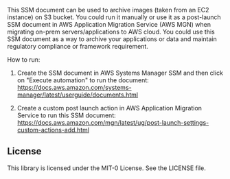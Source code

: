 This SSM document can be used to archive images (taken from an EC2 instance) on S3 bucket. You could run it manually or use it as a post-launch SSM document in AWS Application Migration Service (AWS MGN) when migrating on-prem servers/applications to AWS cloud. You could use this SSM document as a way to archive your applications or data and maintain regulatory compliance or framework requirement.

How to run:


1. Create the SSM document in AWS Systems Manager SSM and then click on "Execute automation" to run the document:
https://docs.aws.amazon.com/systems-manager/latest/userguide/documents.html


2. Create a custom post launch action in AWS Application Migration Service to run this SSM document:
https://docs.aws.amazon.com/mgn/latest/ug/post-launch-settings-custom-actions-add.html

## License

This library is licensed under the MIT-0 License. See the LICENSE file.

